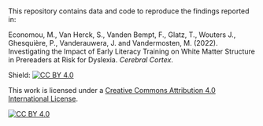 # 

This repository contains data and code to reproduce the findings reported in:

Economou, M., Van Herck, S., Vanden Bempt, F., Glatz, T., Wouters J.,  Ghesquière, P., Vanderauwera, J. and Vandermosten, M. (2022). Investigating the Impact of Early Literacy Training on White Matter Structure in Prereaders at Risk for Dyslexia. *Cerebral Cortex*.

Shield: [![CC BY 4.0][cc-by-shield]][cc-by]

This work is licensed under a
[Creative Commons Attribution 4.0 International License][cc-by].

[![CC BY 4.0][cc-by-image]][cc-by]

[cc-by]: http://creativecommons.org/licenses/by/4.0/
[cc-by-image]: https://i.creativecommons.org/l/by/4.0/88x31.png
[cc-by-shield]: https://img.shields.io/badge/License-CC%20BY%204.0-lightgrey.svg
